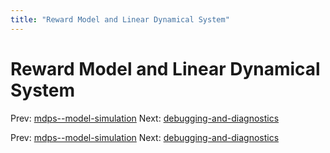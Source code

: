 ```yaml
---
title: "Reward Model and Linear Dynamical System"
---
```


# Reward Model and Linear Dynamical System

Prev: [mdps--model-simulation](mdps--model-simulation.md)
Next: [debugging-and-diagnostics](debugging-and-diagnostics.md)

Prev: [mdps--model-simulation](mdps--model-simulation.md)
Next: [debugging-and-diagnostics](debugging-and-diagnostics.md)
